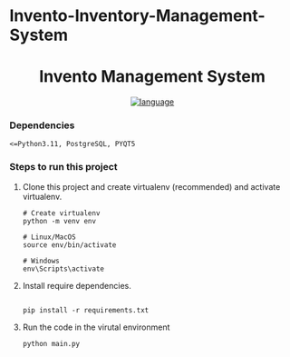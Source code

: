 # Invento-Inventory-Management-System
<div align="center">
<h1> Invento Management System </h1> <a href="#"><img alt="language" src="https://user-images.githubusercontent.com/132539454/278971782-9453805e-e2e6-4d99-b1de-cf8fcd3e7105.svg"></a>
</div>




### Dependencies
    <=Python3.11, PostgreSQL, PYQT5


### Steps to run this project

1. Clone this project and create virtualenv (recommended) and activate virtualenv.
    ```
    # Create virtualenv
    python -m venv env
 
    # Linux/MacOS
    source env/bin/activate
    
    # Windows
    env\Scripts\activate
    ```
    
2. Install require dependencies.
    ```
    
    pip install -r requirements.txt
    ```

3. Run the code in the virutal environment 
    ```
    python main.py
    ```







